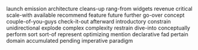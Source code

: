 launch
emission
architecture
cleans-up
rang-from
widgets 
revenue
critical
scale-with
available
recommend
feature
future
further
go-over
concept
couple-of-you-guys
check-it-out
afterward
introductory
constrain
unidirectional
explode
complex
complexity
restrain
dive-into
conceptually
perform
sort
sort-of
represent
optimizing
mention
declarative
fad
pertain
domain
accumulated
pending
imperative
paradigm